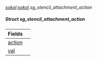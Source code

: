 _[sokol](../../modules/sokol/sokol-module.md):[sokol](../../modules/sokol/sokol-module.md).sg\_stencil\_attachment\_action_
##### Struct sg\_stencil\_attachment\_action

| Fields | |
|:---|:---|
| [action](sokol-sg_stencil_attachment_action-action.md) |  |
| [val](sokol-sg_stencil_attachment_action-val.md) |  |
